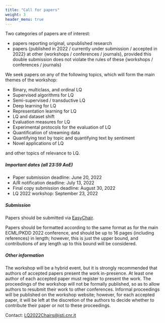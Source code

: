```yaml
---
title: "Call for papers"
weight: 3
header_menu: true
---
```


Two categories of papers are of interest:

* papers reporting original, unpublished research
* papers {published in 2022 / currently under submission / accepted in 2022} at other {workshops / conferences / journals}, provided this double submission does not violate the rules of these {workshops / conferences / journals}

We seek papers on any of the following topics, which will form the main themes of the workshop:
* Binary, multiclass, and ordinal LQ
* Supervised algorithms for LQ
* Semi-supervised / transductive LQ
* Deep learning for LQ
* Representation learning for LQ
* LQ and dataset shift
* Evaluation measures for LQ
* Experimental protocols for the evaluation of LQ
* Quantification of streaming data
* Quantifying text by topic and quantifying text by sentiment
* Novel applications of LQ

and other topics of relevance to LQ.


##### Important dates (all 23:59 AoE)

* Paper submission deadline: June 20, 2022
* A/R notification deadline: July 13, 2022
* Final copy submission deadline:	August 30, 2022
* LQ 2022 workshop: September 23, 2022


##### Submission

Papers should be submitted via [EasyChair](https://easychair.org/conferences/?conf=lq2022).

Papers should be formatted according to the same format as for the main ECML/PKDD 2022 conference, and should be up to 16 pages (including references) in length; however, this is just the upper bound, and contributions of any length up to this bound will be considered.


##### Other information

The workshop will be a hybrid event, but it is strongly recommended that authors of accepted papers present the work in-presence. At least one author of each accepted paper must register to present the work. The proceedings of the workshop will not be formally published, so as to allow authors to resubmit their work to other conferences. Informal proceedings will be published on the workshop website; however, for each accepted paper, it will be left at the discretion of the authors to decide whether to contribute their paper or not to these proceedings.

Contact: [LQ2022Chairs@isti.cnr.it](mailto:LQ2022Chairs@isti.cnr.it)
